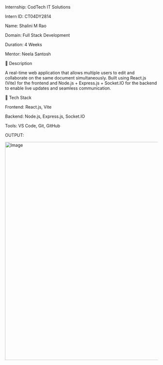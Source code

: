 Internship: CodTech IT Solutions

Intern ID: CT04DY2814

Name: Shalini M Rao

Domain: Full Stack Development

Duration: 4 Weeks

Mentor: Neela Santosh

🔹 Description

A real-time web application that allows multiple users to edit and collaborate on the same document simultaneously. Built using React.js (Vite) for the frontend and Node.js + Express.js + Socket.IO for the backend to enable live updates and seamless communication.

🔹 Tech Stack

Frontend: React.js, Vite

Backend: Node.js, Express.js, Socket.IO

Tools: VS Code, Git, GitHub

OUTPUT:

<img width="1366" height="720" alt="Image" src="https://github.com/user-attachments/assets/6f68838f-45fe-4a24-95f6-83eab90babd6" />


